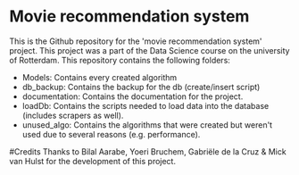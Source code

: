 # Movie recommendation system
This is the Github repository for the 'movie recommendation system' project. This project was a part of the Data Science course on the university of Rotterdam. 
This repository contains the following folders:
- Models: Contains every created algorithm
- db_backup: Contains the backup for the db (create/insert script)
- documentation: Contains the documentation for the project.
- loadDb: Contains the scripts needed to load data into the 
database (includes scrapers as well).
- unused_algo: Contains the algorithms that were created but weren't
used due to several reasons (e.g. performance).

#Credits
Thanks to Bilal Aarabe, Yoeri Bruchem, Gabriële de la Cruz & Mick van Hulst for the development of this project. 